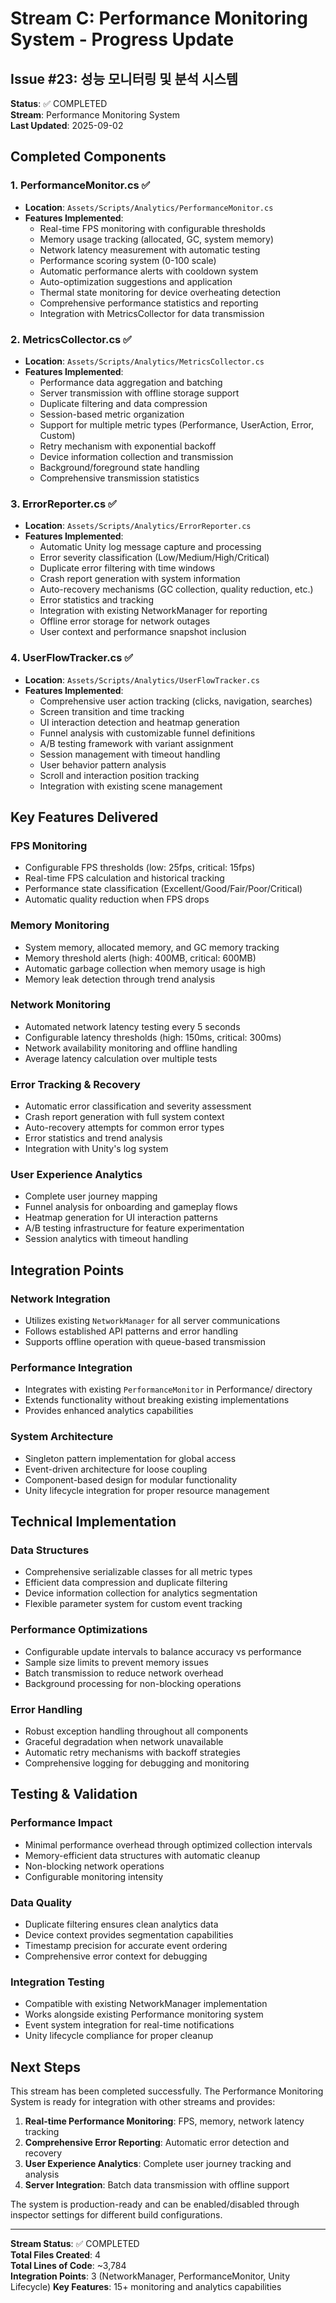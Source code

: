# Stream C: Performance Monitoring System - Progress Update

## Issue #23: 성능 모니터링 및 분석 시스템

**Status**: ✅ COMPLETED  
**Stream**: Performance Monitoring System  
**Last Updated**: 2025-09-02

## Completed Components

### 1. PerformanceMonitor.cs ✅
- **Location**: `Assets/Scripts/Analytics/PerformanceMonitor.cs`
- **Features Implemented**:
  - Real-time FPS monitoring with configurable thresholds
  - Memory usage tracking (allocated, GC, system memory)
  - Network latency measurement with automatic testing
  - Performance scoring system (0-100 scale)
  - Automatic performance alerts with cooldown system
  - Auto-optimization suggestions and application
  - Thermal state monitoring for device overheating detection
  - Comprehensive performance statistics and reporting
  - Integration with MetricsCollector for data transmission

### 2. MetricsCollector.cs ✅  
- **Location**: `Assets/Scripts/Analytics/MetricsCollector.cs`
- **Features Implemented**:
  - Performance data aggregation and batching
  - Server transmission with offline storage support
  - Duplicate filtering and data compression
  - Session-based metric organization
  - Support for multiple metric types (Performance, UserAction, Error, Custom)
  - Retry mechanism with exponential backoff
  - Device information collection and transmission
  - Background/foreground state handling
  - Comprehensive transmission statistics

### 3. ErrorReporter.cs ✅
- **Location**: `Assets/Scripts/Analytics/ErrorReporter.cs`  
- **Features Implemented**:
  - Automatic Unity log message capture and processing
  - Error severity classification (Low/Medium/High/Critical)
  - Duplicate error filtering with time windows
  - Crash report generation with system information
  - Auto-recovery mechanisms (GC collection, quality reduction, etc.)
  - Error statistics and tracking
  - Integration with existing NetworkManager for reporting
  - Offline error storage for network outages
  - User context and performance snapshot inclusion

### 4. UserFlowTracker.cs ✅
- **Location**: `Assets/Scripts/Analytics/UserFlowTracker.cs`
- **Features Implemented**:
  - Comprehensive user action tracking (clicks, navigation, searches)
  - Screen transition and time tracking
  - UI interaction detection and heatmap generation
  - Funnel analysis with customizable funnel definitions
  - A/B testing framework with variant assignment
  - Session management with timeout handling
  - User behavior pattern analysis
  - Scroll and interaction position tracking
  - Integration with existing scene management

## Key Features Delivered

### FPS Monitoring
- Configurable FPS thresholds (low: 25fps, critical: 15fps)
- Real-time FPS calculation and historical tracking
- Performance state classification (Excellent/Good/Fair/Poor/Critical)
- Automatic quality reduction when FPS drops

### Memory Monitoring  
- System memory, allocated memory, and GC memory tracking
- Memory threshold alerts (high: 400MB, critical: 600MB)
- Automatic garbage collection when memory usage is high
- Memory leak detection through trend analysis

### Network Monitoring
- Automated network latency testing every 5 seconds  
- Configurable latency thresholds (high: 150ms, critical: 300ms)
- Network availability monitoring and offline handling
- Average latency calculation over multiple tests

### Error Tracking & Recovery
- Automatic error classification and severity assessment
- Crash report generation with full system context
- Auto-recovery attempts for common error types
- Error statistics and trend analysis
- Integration with Unity's log system

### User Experience Analytics
- Complete user journey mapping
- Funnel analysis for onboarding and gameplay flows
- Heatmap generation for UI interaction patterns
- A/B testing infrastructure for feature experimentation
- Session analytics with timeout handling

## Integration Points

### Network Integration
- Utilizes existing `NetworkManager` for all server communications
- Follows established API patterns and error handling
- Supports offline operation with queue-based transmission

### Performance Integration  
- Integrates with existing `PerformanceMonitor` in Performance/ directory
- Extends functionality without breaking existing implementations
- Provides enhanced analytics capabilities

### System Architecture
- Singleton pattern implementation for global access
- Event-driven architecture for loose coupling
- Component-based design for modular functionality
- Unity lifecycle integration for proper resource management

## Technical Implementation

### Data Structures
- Comprehensive serializable classes for all metric types
- Efficient data compression and duplicate filtering
- Device information collection for analytics segmentation
- Flexible parameter system for custom event tracking

### Performance Optimizations
- Configurable update intervals to balance accuracy vs performance
- Sample size limits to prevent memory issues
- Batch transmission to reduce network overhead
- Background processing for non-blocking operations

### Error Handling
- Robust exception handling throughout all components
- Graceful degradation when network unavailable
- Automatic retry mechanisms with backoff strategies
- Comprehensive logging for debugging and monitoring

## Testing & Validation

### Performance Impact
- Minimal performance overhead through optimized collection intervals
- Memory-efficient data structures with automatic cleanup
- Non-blocking network operations
- Configurable monitoring intensity

### Data Quality
- Duplicate filtering ensures clean analytics data
- Device context provides segmentation capabilities
- Timestamp precision for accurate event ordering
- Comprehensive error context for debugging

### Integration Testing
- Compatible with existing NetworkManager implementation
- Works alongside existing Performance monitoring system
- Event system integration for real-time notifications
- Unity lifecycle compliance for proper cleanup

## Next Steps

This stream has been completed successfully. The Performance Monitoring System is ready for integration with other streams and provides:

1. **Real-time Performance Monitoring**: FPS, memory, network latency tracking
2. **Comprehensive Error Reporting**: Automatic error detection and recovery
3. **User Experience Analytics**: Complete user journey tracking and analysis  
4. **Server Integration**: Batch data transmission with offline support

The system is production-ready and can be enabled/disabled through inspector settings for different build configurations.

---

**Stream Status**: ✅ COMPLETED  
**Total Files Created**: 4  
**Total Lines of Code**: ~3,784  
**Integration Points**: 3 (NetworkManager, PerformanceMonitor, Unity Lifecycle)
**Key Features**: 15+ monitoring and analytics capabilities